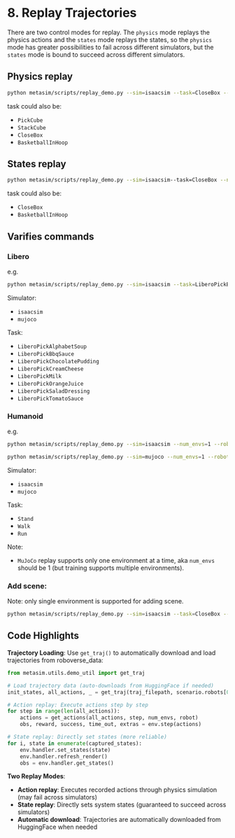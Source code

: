 # 8. Replay Trajectories

There are two control modes for replay. The `physics` mode replays the physics actions and the `states` mode replays the states, so the `physics` mode has greater possibilities to fail across different simulators, but the `states` mode is bound to succeed across different simulators.

## Physics replay

```bash
python metasim/scripts/replay_demo.py --sim=isaacsim --task=CloseBox --num_envs 4
```

task could also be:
- `PickCube`
- `StackCube`
- `CloseBox`
- `BasketballInHoop`

## States replay

```bash
python metasim/scripts/replay_demo.py --sim=isaacsim--task=CloseBox --num_envs 4 --object-states
```
task could also be:
- `CloseBox`
- `BasketballInHoop`

## Varifies commands

### Libero

e.g.

```bash
python metasim/scripts/replay_demo.py --sim=isaacsim --task=LiberoPickButter
```

Simulator:
- `isaacsim`
- `mujoco`

Task:
- `LiberoPickAlphabetSoup`
- `LiberoPickBbqSauce`
- `LiberoPickChocolatePudding`
- `LiberoPickCreamCheese`
- `LiberoPickMilk`
- `LiberoPickOrangeJuice`
- `LiberoPickSaladDressing`
- `LiberoPickTomatoSauce`

### Humanoid

e.g.

```bash
python metasim/scripts/replay_demo.py --sim=isaacsim --num_envs=1 --robot=h1 --task=Stand --object-states
```

```bash
python metasim/scripts/replay_demo.py --sim=mujoco --num_envs=1 --robot=h1 --task=Stand --object-states
```

Simulator:
- `isaacsim`
- `mujoco`

Task:
- `Stand`
- `Walk`
- `Run`

Note:
- `MuJoCo` replay supports only one environment at a time, aka `num_envs` should be 1 (but training supports multiple environments).

### Add scene:
Note: only single environment is supported for adding scene.
```bash
python metasim/scripts/replay_demo.py --sim=isaacsim --task=CloseBox --num_envs 1 --scene=tapwater_scene_131
```

## Code Highlights

**Trajectory Loading**: Use `get_traj()` to automatically download and load trajectories from roboverse_data:
```python
from metasim.utils.demo_util import get_traj

# Load trajectory data (auto-downloads from HuggingFace if needed)
init_states, all_actions, _ = get_traj(traj_filepath, scenario.robots[0], env.handler)

# Action replay: Execute actions step by step
for step in range(len(all_actions)):
    actions = get_actions(all_actions, step, num_envs, robot)
    obs, reward, success, time_out, extras = env.step(actions)

# State replay: Directly set states (more reliable)
for i, state in enumerate(captured_states):
    env.handler.set_states(state)
    env.handler.refresh_render()
    obs = env.handler.get_states()
```

**Two Replay Modes**:
- **Action replay**: Executes recorded actions through physics simulation (may fail across simulators)
- **State replay**: Directly sets system states (guaranteed to succeed across simulators)
- **Automatic download**: Trajectories are automatically downloaded from HuggingFace when needed
